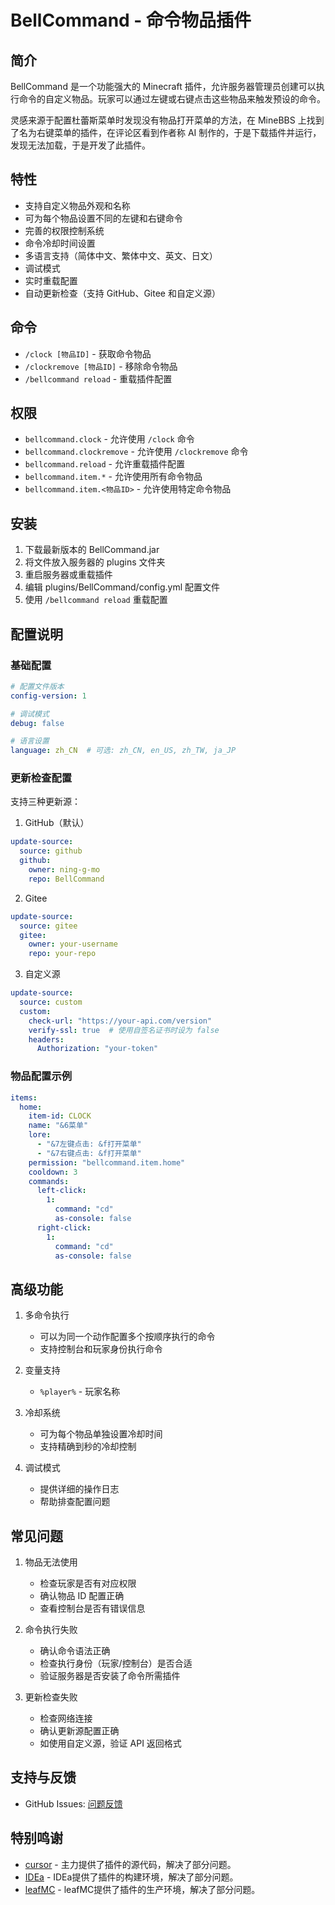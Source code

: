 # BellCommand - 命令物品插件

## 简介
BellCommand 是一个功能强大的 Minecraft 插件，允许服务器管理员创建可以执行命令的自定义物品。玩家可以通过左键或右键点击这些物品来触发预设的命令。

灵感来源于配置杜蕾斯菜单时发现没有物品打开菜单的方法，在 MineBBS 上找到了名为右键菜单的插件，在评论区看到作者称 AI 制作的，于是下载插件并运行，发现无法加载，于是开发了此插件。

## 特性
- 支持自定义物品外观和名称
- 可为每个物品设置不同的左键和右键命令
- 完善的权限控制系统
- 命令冷却时间设置
- 多语言支持（简体中文、繁体中文、英文、日文）
- 调试模式
- 实时重载配置
- 自动更新检查（支持 GitHub、Gitee 和自定义源）

## 命令
- `/clock [物品ID]` - 获取命令物品
- `/clockremove [物品ID]` - 移除命令物品
- `/bellcommand reload` - 重载插件配置

## 权限
- `bellcommand.clock` - 允许使用 `/clock` 命令
- `bellcommand.clockremove` - 允许使用 `/clockremove` 命令
- `bellcommand.reload` - 允许重载插件配置
- `bellcommand.item.*` - 允许使用所有命令物品
- `bellcommand.item.<物品ID>` - 允许使用特定命令物品

## 安装
1. 下载最新版本的 BellCommand.jar
2. 将文件放入服务器的 plugins 文件夹
3. 重启服务器或重载插件
4. 编辑 plugins/BellCommand/config.yml 配置文件
5. 使用 `/bellcommand reload` 重载配置

## 配置说明
### 基础配置
```yaml
# 配置文件版本
config-version: 1

# 调试模式
debug: false

# 语言设置
language: zh_CN  # 可选: zh_CN, en_US, zh_TW, ja_JP
```

### 更新检查配置
支持三种更新源：
1. GitHub（默认）
```yaml
update-source:
  source: github
  github:
    owner: ning-g-mo
    repo: BellCommand
```

2. Gitee
```yaml
update-source:
  source: gitee
  gitee:
    owner: your-username
    repo: your-repo
```

3. 自定义源
```yaml
update-source:
  source: custom
  custom:
    check-url: "https://your-api.com/version"
    verify-ssl: true  # 使用自签名证书时设为 false
    headers:
      Authorization: "your-token"
```

### 物品配置示例
```yaml
items:
  home:
    item-id: CLOCK
    name: "&6菜单"
    lore:
      - "&7左键点击: &f打开菜单"
      - "&7右键点击: &f打开菜单"
    permission: "bellcommand.item.home"
    cooldown: 3
    commands:
      left-click:
        1:
          command: "cd"
          as-console: false
      right-click:
        1:
          command: "cd"
          as-console: false
```

## 高级功能
1. 多命令执行
   - 可以为同一个动作配置多个按顺序执行的命令
   - 支持控制台和玩家身份执行命令

2. 变量支持
   - `%player%` - 玩家名称

3. 冷却系统
   - 可为每个物品单独设置冷却时间
   - 支持精确到秒的冷却控制

4. 调试模式
   - 提供详细的操作日志
   - 帮助排查配置问题

## 常见问题
1. 物品无法使用
   - 检查玩家是否有对应权限
   - 确认物品 ID 配置正确
   - 查看控制台是否有错误信息

2. 命令执行失败
   - 确认命令语法正确
   - 检查执行身份（玩家/控制台）是否合适
   - 验证服务器是否安装了命令所需插件

3. 更新检查失败
   - 检查网络连接
   - 确认更新源配置正确
   - 如使用自定义源，验证 API 返回格式

## 支持与反馈
- GitHub Issues: [问题反馈](https://github.com/ning-g-mo/BellCommand/issues)


## 特别鸣谢
- [cursor](https://www.cursor.com/) - 主力提供了插件的源代码，解决了部分问题。
- [IDEa](https://www.jetbrains.com/zh-cn/idea/) - IDEa提供了插件的构建环境，解决了部分问题。
- [leafMC](https://github.com/Winds-Studio/Leaf) - leafMC提供了插件的生产环境，解决了部分问题。
